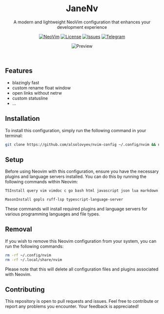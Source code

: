 <div align="center">

  # JaneNv
  
  A modern and lightweight NeoVim configuration that enhances your development experience
  
  [![NeoVim](https://img.shields.io/badge/v0.9.5-zxc?style=for-the-badge&logo=NeoVim&color=a6e3a1&logoColor=D9E0EE&labelColor=1e1e2e)](//neovim.io/doc)
  [![License](https://img.shields.io/github/license/alsolovyev/nvim-config?style=for-the-badge&logo=starship&color=f5c2e7&logoColor=D9E0EE&labelColor=1e1e2e)](//github.com/alsolovyev/nvim-config/blob/master/LICENSE)
  [![Issues](https://img.shields.io/github/issues/alsolovyev/nvim-config?style=for-the-badge&logo=bilibili&color=eba0ac&logoColor=D9E0EE&labelColor=1e1e2e)](//github.com/alsolovyev/nvim-config/issues)
  [![Telegram](https://img.shields.io/badge/Telegram-white.svg?style=for-the-badge&logo=telegram&color=b4befe&logoColor=D9E0EE&labelColor=1e1e2e)](//t.me/alsolovyev)
  
  ![Preview](https://github.com/alsolovyev/nvim-config/assets/20425619/4dcdefb8-10bb-40aa-89f0-8d4613388627)

</div>

<br/>

## Features

- blazingly fast
- custom rename float window
- open links without netrw
- custom statusline
- ...

## Installation
To install this configuration, simply run the following command in your terminal:

```bash
git clone https://github.com/alsolovyev/nvim-config ~/.config/nvim && nvim
```

## Setup
Before using Neovim with this configuration, ensure you have the necessary plugins and language servers installed. You can do this by running the following commands within Neovim:

```bash
TSInstall query vim vimdoc c go bash html javascript json lua markdown markdown_inline python tsx typescript
```

```bash
MasonInstall gopls ruff-lsp typescript-language-server
```

These commands will install required plugins and language servers for various programming
languages and file types.

## Removal
If you wish to remove this Neovim configuration from your system, you can run the following commands:

```bash
rm -rf ~/.config/nvim
rm -rf ~/.local/share/nvim
```

Please note that this will delete all configuration files and plugins associated with Neovim.

## Contributing
This repository is open to pull requests and issues. Feel free to contribute or report any problems you encounter. Your feedback is appreciated!
